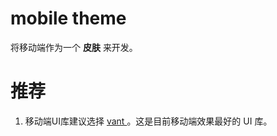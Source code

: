 # mobile theme

将移动端作为一个 **皮肤** 来开发。

# 推荐

1. 移动端UI库建议选择 <a href="https://vant-contrib.gitee.io/vant/v2/#/zh-CN/home"> vant </a>。这是目前移动端效果最好的 UI 库。